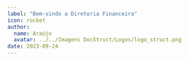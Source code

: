 ```yaml
---
label: "Bem-vindo a Diretoria Financeira"
icon: rocket
author:
  name: Araújo
  avatar: ../../Imagens DocStruct/Logos/logo_struct.png
date: 2023-09-24
---
```

